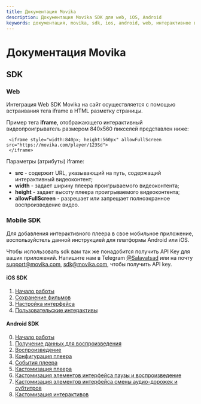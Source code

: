 ```yaml
---
title: Документация Movika
description: Документация Movika SDK для web, iOS, Android
keywords: документация, movika, sdk, ios, android, web, интерактивное видео
---
```


# Документация Movika

## SDK

### Web

Интеграция Web SDK Movika на сайт осуществляется с помощью встраивания тега iframe в HTML разметку страницы.

Пример тега **iframe**, отображающего интерактивный видеопроигрыватель размером 840x560 пикселей представлен ниже:

```
 <iframe style="width:840px; height:560px" allowFullScreen src="https://movika.com/player/123Sd">
 </iframe>
```

Параметры (атрибуты) iframe:

- **src** - содержит URL, указывающий на путь, содержащий интерактивный видеоконтент;
- **width** - задает ширину плеера проигрываемого видеоконтента;
- **height** - задает высоту плеера проигрываемого видеоконтента;
- **allowFullScreen** - разрешает или запрещает полноэкранное воспроизведение видео.


### Mobile SDK

Для добавления интерактивного плеера в свое мобильное приложение, воспользуйстель данной инструкцией 
для платформы Android или iOS.

Чтобы использовать sdk вам так же понадобится получить API Key для ваших приложений. Напишите нам в 
Telegram [@Salavatsad](https://t.me/Salavatsad) или на почту [support@movika.com](mailto:support@movika.com), 
[sdk@movika.com](mailto:sdk@movika.com), 
чтобы получить API key.

#### iOS SDK

1. [Начало работы](/sdk/ios/00-get-started.md)
2. [Сохранение фильмов](/sdk/ios/01-save-state.md)
3. [Настройка интерфейса](/sdk/ios/02-ui-customization.md)
4. [Пользовательские интерактивы](/sdk/ios/03-custom-events.md)

#### Android SDK

0. [Начало работы](/sdk/android/00-getting-started.md)
1. [Получение данных для воспроизведения](/sdk/android/01-getting-movie-bundle.md)
2. [Воспроизведение](/sdk/android/02-run-interactiveplayerview.md)
3. [Конфигурация плеера](/sdk/android/03-config.md)
4. [События плеера](/sdk/android/04-player-events.md)
5. [Кастомизация плеера](/sdk/android/05-introduce-to-player-customization.md)
6. [Кастомизация элементов интерфейса паузы и воспроизведение](/sdk/android/06-play-pause-customization.md)
7. [Кастомизация элементов интерфейса смены аудио-дорожек и субтитров](/sdk/android/07-audio-subtitles-customization.md)
8. [Кастомизация интерактивов](/sdk/android/08-interactive-customization.md)
